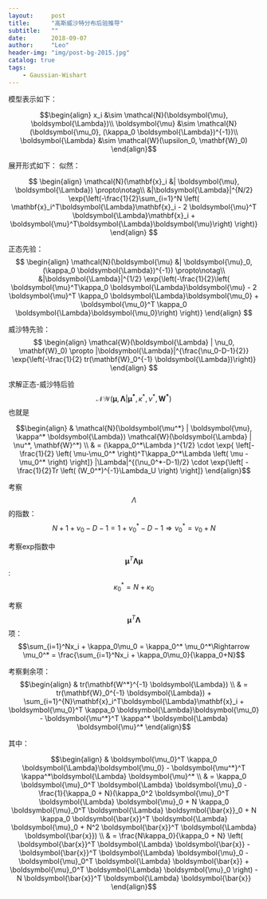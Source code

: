 ```yaml
---
layout:     post
title:      "高斯威沙特分布后验推导"
subtitle:   ""
date:       2018-09-07
author:     "Leo"
header-img: "img/post-bg-2015.jpg"
catalog: true
tags:
    - Gaussian-Wishart
---
```


模型表示如下：

$$\begin{align}
x_i &\sim \mathcal{N}(\boldsymbol{\mu}, \boldsymbol{\Lambda})\\
\boldsymbol{\mu} &\sim \mathcal{N}(\boldsymbol{\mu_0}, (\kappa_0 \boldsymbol{\Lambda})^{-1})\\
\boldsymbol{\Lambda} &\sim \mathcal{W}(\upsilon_0, \mathbf{W}_0)
\end{align}$$

展开形式如下：
似然：

$$
\begin{align}
\mathcal{N}(\mathbf{x}_i &| \boldsymbol{\mu}, \boldsymbol{\Lambda}) 
\propto\notag\\ 
&|\boldsymbol{\Lambda}|^{N/2} 
\exp{\left(-\frac{1}{2}\sum_{i=1}^N \left( \mathbf{x}_i^T\boldsymbol{\Lambda}\mathbf{x}_i - 2 \boldsymbol{\mu}^T \boldsymbol{\Lambda}\mathbf{x}_i + \boldsymbol{\mu}^T\boldsymbol{\Lambda}\boldsymbol{\mu}\right) \right)}
\end{align}
$$

正态先验：
$$
\begin{align}
\mathcal{N}(\boldsymbol{\mu} &| \boldsymbol{\mu}_0, (\kappa_0 \boldsymbol{\Lambda})^{-1}) 
\propto\notag\\  
&|\boldsymbol{\Lambda}|^{1/2} 
\exp{\left(-\frac{1}{2}\left( \boldsymbol{\mu}^T\kappa_0 \boldsymbol{\Lambda}\boldsymbol{\mu} 
    - 2 \boldsymbol{\mu}^T \kappa_0 \boldsymbol{\Lambda}\boldsymbol{\mu_0} +
    \boldsymbol{\mu_0}^T \kappa_0 \boldsymbol{\Lambda}\boldsymbol{\mu_0}\right) \right)}
\end{align}
$$

威沙特先验：
$$
\begin{align}
\mathcal{W}(\boldsymbol{\Lambda} | \nu_0, \mathbf{W}_0) 
\propto
|\boldsymbol{\Lambda}|^{\frac{\nu_0-D-1}{2}} 
\exp{\left(-\frac{1}{2} tr(\mathbf{W}_0^{-1} \boldsymbol{\Lambda})\right)}
\end{align}
$$

求解正态-威沙特后验 
$$\mathcal{NW} (\mathbf{\mu}, \boldsymbol{\Lambda} | \boldsymbol{\mu^*}, \kappa^*, \nu^*, \mathbf{W^*})$$
也就是

$$\begin{align}
& \mathcal{N}(\boldsymbol{\mu^*} | \boldsymbol{\mu}, \kappa^* \boldsymbol{\Lambda}) \mathcal{W}(\boldsymbol{\Lambda} | \nu^*, \mathbf{W}^*) \\
& = (\kappa_0^*\Lambda )^{1/2} \cdot \exp{ \left[- \frac{1}{2} \left( \mu-\mu_0^* \right)^T\kappa_0^*\Lambda \left( \mu -\mu_0^* \right) \right]} 
 |\Lambda|^{(\nu_0^*-D-1)/2} \cdot \exp{\left[ -  \frac{1}{2}Tr \left( (W_0^*)^{-1}\Lambda_U \right) \right]} 
\end{align}$$

考察$$\Lambda$$的指数：
$$N+1+\nu_0-D-1 = 1 + \nu_0^*- D-1 \Rightarrow \nu_0^* = \nu_0 + N$$

考察exp指数中$$\boldsymbol{\mu}^T\boldsymbol{\Lambda}\boldsymbol{\mu}$$:
$$\kappa_0^* = N + \kappa_0$$

考察$$\boldsymbol{\mu}^T \boldsymbol{\Lambda}$$项：
$$\sum_{i=1}^Nx_i + \kappa_0\mu_0 = \kappa_0^* \mu_0^*\Rightarrow \mu_0^* = \frac{\sum_{i=1}^Nx_i + \kappa_0\mu_0}{\kappa_0+N}$$

考察剩余项：
$$\begin{align}
& tr(\mathbf{W^*}^{-1} \boldsymbol{\Lambda}) \\
& = tr(\mathbf{W}_0^{-1} \boldsymbol{\Lambda}) + \sum_{i=1}^{N}\mathbf{x}_i^T\boldsymbol{\Lambda}\mathbf{x}_i + \boldsymbol{\mu_0}^T \kappa_0 \boldsymbol{\Lambda}\boldsymbol{\mu_0} - \boldsymbol{\mu^*}^T \kappa^* \boldsymbol{\Lambda} \boldsymbol{\mu}^*  
\end{align}$$

其中：

$$\begin{align}
& \boldsymbol{\mu_0}^T \kappa_0 \boldsymbol{\Lambda}\boldsymbol{\mu_0} - \boldsymbol{\mu^*}^T \kappa^*\boldsymbol{\Lambda} \boldsymbol{\mu}^* \\
& = \kappa_0 \boldsymbol{\mu}_0^T \boldsymbol{\Lambda} \boldsymbol{\mu}_0 - \frac{1}{\kappa_0 + N}(\kappa_0^2 \boldsymbol{\mu}_0^T \boldsymbol{\Lambda} \boldsymbol{\mu}_0 + N \kappa_0 \boldsymbol{\mu}_0^T \boldsymbol{\Lambda} \boldsymbol{\bar{x}}_0 + N \kappa_0 \boldsymbol{\bar{x}}^T \boldsymbol{\Lambda} \boldsymbol{\mu}_0 + N^2 \boldsymbol{\bar{x}}^T \boldsymbol{\Lambda} \boldsymbol{\bar{x}}) \\
& = \frac{N\kappa_0}{\kappa_0 + N} \left( \boldsymbol{\bar{x}}^T \boldsymbol{\Lambda} \boldsymbol{\bar{x}} - \boldsymbol{\bar{x}}^T \boldsymbol{\Lambda} \boldsymbol{\mu}_0 - \boldsymbol{\mu}_0^T \boldsymbol{\Lambda} \boldsymbol{\bar{x}} + \boldsymbol{\mu}_0^T \boldsymbol{\Lambda} \boldsymbol{\mu}_0 \right) - N \boldsymbol{\bar{x}}^T \boldsymbol{\Lambda} \boldsymbol{\bar{x}}  
\end{align}$$




